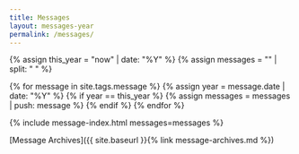```yaml
---
title: Messages
layout: messages-year
permalink: /messages/
---
```


{% assign this_year = "now" | date: "%Y" %}
{% assign messages = "" | split: " " %}

{% for message in site.tags.message %}
  {% assign year = message.date | date: "%Y" %}
  {% if year == this_year %}
    {% assign messages = messages | push: message %}
  {% endif %}
{% endfor %}

{% include message-index.html messages=messages %}<br>

[Message Archives]({{ site.baseurl }}{% link message-archives.md %})

